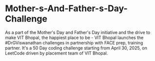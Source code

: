 # Mother-s-And-Father-s-Day-Challenge
As a part of the Mother's Day and Father's Day initiative and the drive to make VIT Bhopal, the happiest place to be - VIT Bhopal launches the #DrGViswanathan challenges in partnership with FACE prep, training partner. It's a 50 Day coding challenge starting from April 30, 2025, on LeetCode driven by placement team of VIT Bhopal.
